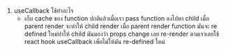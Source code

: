 1. useCallback ใช้ทําอะไร
   - เก็บ cache ของ function ปกติแล้วเมื่อเรา pass function ลงไปหา child เมื่อ parent render จะทำให้ child render เมื่อ parent render function มันจะ re defined  ใหม่ทำให้ child มันมองว่า props change เลย re-render ตามเราเลยใช้ react hook useCallback เพิ่อไม่ให้มัน re-defined ใหม่
